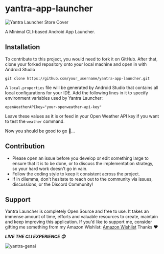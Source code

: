# yantra-app-launcher

![Yantra Launcher Store Cover](https://github.com/coderGtm/yantra-app-launcher/assets/66418526/1e998174-5481-4b5d-96bb-3ebc7e4d857e)

A Minimal CLI-based Android App Launcher.

## Installation
To contribute to this project, you would need to fork it on GitHub. After that, clone your forked repository onto your local machine and open in with Android Studio
```
git clone https://github.com/your_username/yantra-app-launcher.git
```

A `local.properties` file will be generated by Android Studio that contains all local configurations for your IDE. Add the following lines in it to specify environment variables used by Yantra Launcher:
```
openWeatherAPIkey="your-openweather-api-key"
```
Leave these values as it is or feed in your Open Weather API key if you want to test the `weather` command.

Now you should be good to go 🚀...

## Contribution
- Please open an issue before you develop or edit something large to ensure that it is to be done, or to discuss the implementation strategy, so your hard work doesn't go in vain.
- Follow the coding style to keep it consistent across the project.
- If in dilemma, don't hesitate to reach out to the community via issues, discussions, or the Discord Community!

## Support
Yantra Launcher is completely Open Source and free to use. It takes an immense amount of time, efforts and valuable resources to create, maintain and keep improving this application. If you'd like to support me, consider gifting me something from my Amazon Wishlist: [Amazon Wishlist](https://www.amazon.in/hz/wishlist/ls/1B3V8DQ9RLYJJ?ref_=wl_share)
Thanks :heart:

***LIVE THE CLI EXPERIENCE :heart_eyes:***

![yantra-genai](https://github.com/coderGtm/yantra-app-launcher/assets/66418526/e721cdc3-f925-4b31-8b47-a8cba6fd7a63)
